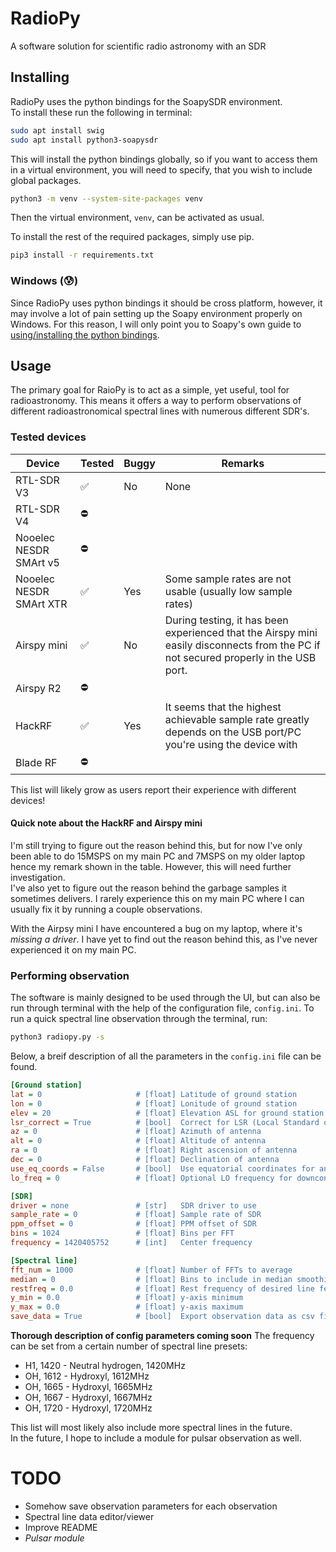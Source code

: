 # RadioPy
A software solution for scientific radio astronomy with an SDR

## Installing
RadioPy uses the python bindings for the SoapySDR environment.<br>
To install these run the following in terminal:
```bash
sudo apt install swig
sudo apt install python3-soapysdr
```

This will install the python bindings globally, so if you want to access them in a virtual environment, you will need to specify, that you wish to include global packages.
```bash
python3 -m venv --system-site-packages venv
```
Then the virtual environment, `venv`, can be activated as usual.<br>

To install the rest of the required packages, simply use pip.
```bash
pip3 install -r requirements.txt
```

### Windows (:cold_sweat:)
Since RadioPy uses python bindings it should be cross platform, however, it may involve a lot of pain setting up the Soapy environment properly on Windows. For this reason, I will only point you to Soapy's own guide to [using/installing the python bindings](https://github.com/pothosware/SoapySDR/wiki/PythonSupport).

## Usage
The primary goal for RaioPy is to act as a simple, yet useful, tool for radioastronomy. This means it offers a way to perform observations of different radioastronomical spectral lines with numerous different SDR's.

### Tested devices
| Device                  | Tested | Buggy | Remarks                                                                                                                              |
|-------------------------|--------|-------|--------------------------------------------------------------------------------------------------------------------------------------|
| RTL-SDR V3              | ✅      | No    | None                                                                                                                                 |
| RTL-SDR V4              | ⛔      |       |                                                                                                                                      |
| Nooelec NESDR SMArt v5  | ⛔      |       |                                                                                                                                      |
| Nooelec NESDR SMArt XTR | ✅      | Yes   | Some sample rates are not usable (usually low sample rates)                                                                          |
| Airspy mini             | ✅      | No    | During testing, it has been experienced that the Airspy mini easily disconnects from the PC if not secured properly in the USB port. |
| Airspy R2               | ⛔      |       |                                                                                                                                      |
| HackRF                  | ✅      | Yes   | It seems that the highest achievable sample rate greatly depends on the USB port/PC you're using the device with                     |
| Blade RF                | ⛔      |       |                                                                                                                                      |


This list will likely grow as users report their experience with different devices!<br>
#### Quick note about the HackRF and Airspy mini
I'm still trying to figure out the reason behind this, but for now I've only been able to do 15MSPS on my main PC and 7MSPS on my older laptop hence my remark shown in the table. However, this will need further investigation. <br>
I've also yet to figure out the reason behind the garbage samples it sometimes delivers. I rarely experience this on my main PC where I can usually fix it by running a couple observations. <br>

With the Airpsy mini I have encountered a bug on my laptop, where it's *missing a driver*. I have yet to find out the reason behind this, as I've never experienced it on my main PC.

### Performing observation
The software is mainly designed to be used through the UI, but can also be run through terminal with the help of the configuration file, `config.ini`. To run a quick spectral line observation through the terminal, run:
```bash
python3 radiopy.py -s
```

Below, a breif description of all the parameters in the `config.ini` file can be found.
```ini
[Ground station]
lat = 0                     # [float] Latitude of ground station
lon = 0                     # [float] Lonitude of ground station
elev = 20                   # [float] Elevation ASL for ground station in meters
lsr_correct = True          # [bool]  Correct for LSR (Local Standard of Rest)
az = 0                      # [float] Azimuth of antenna
alt = 0                     # [float] Altitude of antenna
ra = 0                      # [float] Right ascension of antenna
dec = 0                     # [float] Declination of antenna
use_eq_coords = False       # [bool]  Use equatorial coordinates for antenna
lo_freq = 0                 # [float] Optional LO frequency for downconverters

[SDR]   
driver = none               # [str]   SDR driver to use
sample_rate = 0             # [float] Sample rate of SDR
ppm_offset = 0              # [float] PPM offset of SDR
bins = 1024                 # [float] Bins per FFT
frequency = 1420405752      # [int]   Center frequency

[Spectral line] 
fft_num = 1000              # [float] Number of FFTs to average
median = 0                  # [float] Bins to include in median smoothing
restfreq = 0.0              # [float] Rest frequency of desired line feature
y_min = 0.0                 # [float] y-axis minimum
y_max = 0.0                 # [float] y-axis maximum
save_data = True            # [bool]  Export observation data as csv file
```
**Thorough description of config parameters coming soon**
The frequency can be set from a certain number of spectral line presets:
* H1, 1420 - Neutral hydrogen, 1420MHz
* OH, 1612 - Hydroxyl, 1612MHz
* OH, 1665 - Hydroxyl, 1665MHz
* OH, 1667 - Hydroxyl, 1667MHz
* OH, 1720 - Hydroxyl, 1720MHz

This list will most likely also include more spectral lines in the future. <br>
In the future, I hope to include a module for pulsar observation as well.

# TODO
* Somehow save observation parameters for each observation
* Spectral line data editor/viewer
* Improve README
* *Pulsar module*